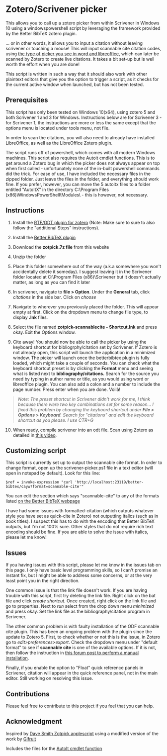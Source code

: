 # Zotero/Scrivener picker

This allows you to call up a zotero picker from within Scrivener in Windows 10 using a windowspowershell script by leveraging the framework provided by the Better BibTeX zotero plugin.

... or in other words, it allows you to input a citation without leaving scrivener or touching a mouse! This will input scannable cite citation codes, using [the type of picker you see in word and libreoffice](http://mossiso.com/wp-content/uploads/2012/04/zotero-new-view-find-citation.png), which can later be scanned by Zotero to create live citations. It takes a bit set-up but is well worth the effort when you are done!

This script is written in such a way that it should also work with other plaintext editors that give you the option to trigger a script, as it checks for the current active window when launched, but has not been tested.

## Prerequisites
This script has only been tested on Windows 10(x64), using zotero 5 and both Scrivener 1 and 3 for Windows. Instructions below are for Scrivener 3 - for Scrivener 1, the instructions are more or less the same except that the options menu is located under tools menu, not file. 

In order to scan the citations, you will also need to already have installed LibreOffice, as well as the LibreOffice Zotero plugin. 

The script runs off of powershell, which comes with all modern Windows machines. This script also requires the Autoit cmdlet functions. This is to get around a Zotero bug in which the picker does not always appear on top when first called - unfortunately none of the in-built powershell commands did the trick. For ease of use, I have included the necessary files in the zipped folder. Just leave the files in the folder, and everything should work fine. If you prefer, however, you can move the 5 autoitx files to a folder entitled "AutoItX" in the directory C:\Program Files (x86)\WindowsPowerShell\Modules\ - this is however, not necessary.

## Instructions
1. Install the [RTF/ODT plugin for zotero](https://zotero-odf-scan.github.io/zotero-odf-scan/) (Note: Make sure to sure to also follow the "additional Steps" instructions).

2. Install the [Better BibTeX plugin](https://retorque.re/zotero-better-bibtex/installation/)

3. Download the **zotpick.7z file** from this website

4. Unzip the folder

5. Place this folder somewhere out of the way (a.k.a somewhere you won't accidentally delete it someday). I suggest leaving it in the Scrivener folder located at C:\Program Files (x86)\Scrivener but it doesn't actually matter, as long as you can find it later

6. In scrivener, navigate to **file > Option**. Under the **General** tab, click *citations* in the side bar. Click on *choose*

7. Navigate to wherever you previously placed the folder. This will appear empty at first. Click on the dropdown menu to change file type, to display **.lnk** files. 

8. Select the file named **zotpick-scannablecite - Shortcut.lnk** and press okay. Exit the Options window. 

9. Cite away! You should now be able to call the picker by using the keyboard shortcut for bibliogrphy/citation set by Scrivener. If Zotero is not already open, this script will launch the application in a minimized window. The picker will launch once the betterbibtex plugin is fully loaded, which might take a couple of seconds. You can check what the keyboard shortcut preset is by clicking the **Format** menu and seeing what is listed next to **bibliography/citations.** Search for the source you need by typing in author name or title, as you would using word or libreoffice plugin. You can also add a colon and a number to include the page number. Press enter when you are done. Voilà! 

> *Note: The preset shortcut in Scrivener didn't work for me, I think because there were two key combinations set for some reason... I fixed this problem by changing the keyboard shortcut under **File > Options > Keyboard**. Search for "citations" and edit the keyboard shortcut as you please. I use CTR+G*

10. When ready, compile scrivener into an odt file. Scan using Zotero as detailed in [this video](https://youtu.be/WO116kjtUow?t=357).

## Customizing script

This script is currently set up to output the scannable cite format. In order to change format, open up the scrivener-picker.ps1 file in a text editor (will open in notepad by default). Look for this line:

`$ref = invoke-expression "curl 'http://localhost:23119/better-bibtex/cayw?format=scannable-cite'"`

You can edit the section which says "scannable-cite" to any of the formats listed [on the Better BibTeX webpage](https://retorque.re/zotero-better-bibtex/cayw/
)

I have had some issues with formatted-citation (which outputs whatever style you have set as quick-cite in Zotero) not outputting italics (such as in book titles). I suspect this has to do with the encoding that Better BibTeX outputs, but I'm not 100% sure. Other styles that do not require rich text encoding should be fine. If you are able to solve the issue with italics, please let me know!

## Issues

If you having issues with this script, please let me know in the issues tab on this page. I only have basic level programming skills, so I can't promise an instant fix, but I might be able to address some concerns, or at the very least point you in the right direction.

One common issue is that the link file doesn't work. If you are having trouble with this script, first try deleting the link file. Right click on the bat file and click *create shortcut.* Once created, right click on the link file and go to properties. Next to *run* select from the drop down menu *minimized* and press okay. Set the link file as the bibliography/citation program in Scrivener.

The other common problem is with faulty installation of the ODF scannable cite plugin. This has been an ongoing problem with the plugin since the update to Zotero 5. First, to check whether or not this is the issue, in Zotero go to *edit>preferences>export*. Check the dropdown menu under "default format" to see if **scannable cite** is one of the available options. If it is not, then follow the instruction in [this forum post to perform a manual installation](https://forums.zotero.org/discussion/57428/scannable-cite-not-showing-up-in-zotero-standalone).

Finally, if you enable the option to "Float" quick reference panels in Scrivener, citation will appear in the quick reference panel, not in the main editor. Still working on resolving this issue.

## Contributions

Please feel free to contribute to this project if you feel that you can help.

## Acknowledgment
Inspired by  [Dave Smith Zotpick applescript](https://github.com/davepwsmith/zotpick-applescript) using a modified version of the work by [Glfruit](https://gist.github.com/glfruit)

Includes the files for the [AutoIt cmdlet function](https://www.autoitconsulting.com/site/scripting/autoit-cmdlets-for-windows-powershell/)
